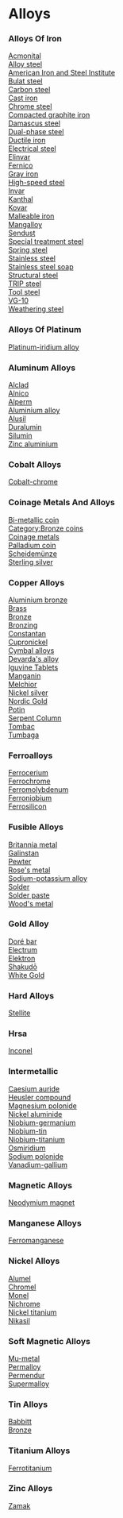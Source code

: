# Alloys
### Alloys Of Iron
[Acmonital](https://en.wikipedia.org/wiki/Acmonital)<br>
[Alloy steel](https://en.wikipedia.org/wiki/Alloy_steel)<br>
[American Iron and Steel Institute](https://en.wikipedia.org/wiki/American_Iron_and_Steel_Institute)<br>
[Bulat steel](https://en.wikipedia.org/wiki/Bulat_steel)<br>
[Carbon steel](https://en.wikipedia.org/wiki/Carbon_steel)<br>
[Cast iron](https://en.wikipedia.org/wiki/Cast_iron)<br>
[Chrome steel](https://en.wikipedia.org/wiki/Chrome_steel)<br>
[Compacted graphite iron](https://en.wikipedia.org/wiki/Compacted_graphite_iron)<br>
[Damascus steel](https://en.wikipedia.org/wiki/Damascus_steel)<br>
[Dual-phase steel](https://en.wikipedia.org/wiki/Dual-phase_steel)<br>
[Ductile iron](https://en.wikipedia.org/wiki/Ductile_iron)<br>
[Electrical steel](https://en.wikipedia.org/wiki/Electrical_steel)<br>
[Elinvar](https://en.wikipedia.org/wiki/Elinvar)<br>
[Fernico](https://en.wikipedia.org/wiki/Fernico)<br>
[Gray iron](https://en.wikipedia.org/wiki/Gray_iron)<br>
[High-speed steel](https://en.wikipedia.org/wiki/High-speed_steel)<br>
[Invar](https://en.wikipedia.org/wiki/Invar)<br>
[Kanthal](https://en.wikipedia.org/wiki/Kanthal_(alloy))<br>
[Kovar](https://en.wikipedia.org/wiki/Kovar)<br>
[Malleable iron](https://en.wikipedia.org/wiki/Malleable_iron)<br>
[Mangalloy](https://en.wikipedia.org/wiki/Mangalloy)<br>
[Sendust](https://en.wikipedia.org/wiki/Sendust)<br>
[Special treatment steel](https://en.wikipedia.org/wiki/Special_treatment_steel)<br>
[Spring steel](https://en.wikipedia.org/wiki/Spring_steel)<br>
[Stainless steel](https://en.wikipedia.org/wiki/Stainless_steel)<br>
[Stainless steel soap](https://en.wikipedia.org/wiki/Stainless_steel_soap)<br>
[Structural steel](https://en.wikipedia.org/wiki/Structural_steel)<br>
[TRIP steel](https://en.wikipedia.org/wiki/TRIP_steel)<br>
[Tool steel](https://en.wikipedia.org/wiki/Tool_steel)<br>
[VG-10](https://en.wikipedia.org/wiki/VG-10)<br>
[Weathering steel](https://en.wikipedia.org/wiki/Weathering_steel)<br>
### Alloys Of Platinum
[Platinum-iridium alloy](https://en.wikipedia.org/wiki/Platinum-iridium_alloy)<br>
### Aluminum Alloys
[Alclad](https://en.wikipedia.org/wiki/Alclad)<br>
[Alnico](https://en.wikipedia.org/wiki/Alnico)<br>
[Alperm](https://en.wikipedia.org/wiki/Alperm)<br>
[Aluminium alloy](https://en.wikipedia.org/wiki/Aluminium_alloy)<br>
[Alusil](https://en.wikipedia.org/wiki/Alusil)<br>
[Duralumin](https://en.wikipedia.org/wiki/Duralumin)<br>
[Silumin](https://en.wikipedia.org/wiki/Silumin)<br>
[Zinc aluminium](https://en.wikipedia.org/wiki/Zinc_aluminium)<br>
### Cobalt Alloys
[Cobalt-chrome](https://en.wikipedia.org/wiki/Cobalt-chrome)<br>
### Coinage Metals And Alloys
[Bi-metallic coin](https://en.wikipedia.org/wiki/Bi-metallic_coin)<br>
[Category:Bronze coins](https://en.wikipedia.org/wiki/Category:Bronze_coins)<br>
[Coinage metals](https://en.wikipedia.org/wiki/Coinage_metals)<br>
[Palladium coin](https://en.wikipedia.org/wiki/Palladium_coin)<br>
[Scheidemünze](https://en.wikipedia.org/wiki/Scheidem%C3%BCnze)<br>
[Sterling silver](https://en.wikipedia.org/wiki/Sterling_silver)<br>
### Copper Alloys
[Aluminium bronze](https://en.wikipedia.org/wiki/Aluminium_bronze)<br>
[Brass](https://en.wikipedia.org/wiki/Brass)<br>
[Bronze](https://en.wikipedia.org/wiki/Bronze)<br>
[Bronzing](https://en.wikipedia.org/wiki/Bronzing)<br>
[Constantan](https://en.wikipedia.org/wiki/Constantan)<br>
[Cupronickel](https://en.wikipedia.org/wiki/Cupronickel)<br>
[Cymbal alloys](https://en.wikipedia.org/wiki/Cymbal_alloys)<br>
[Devarda's alloy](https://en.wikipedia.org/wiki/Devarda%27s_alloy)<br>
[Iguvine Tablets](https://en.wikipedia.org/wiki/Iguvine_Tablets)<br>
[Manganin](https://en.wikipedia.org/wiki/Manganin)<br>
[Melchior](https://en.wikipedia.org/wiki/Melchior)<br>
[Nickel silver](https://en.wikipedia.org/wiki/Nickel_silver)<br>
[Nordic Gold](https://en.wikipedia.org/wiki/Nordic_Gold)<br>
[Potin](https://en.wikipedia.org/wiki/Potin)<br>
[Serpent Column](https://en.wikipedia.org/wiki/Serpent_Column)<br>
[Tombac](https://en.wikipedia.org/wiki/Tombac)<br>
[Tumbaga](https://en.wikipedia.org/wiki/Tumbaga)<br>
### Ferroalloys
[Ferrocerium](https://en.wikipedia.org/wiki/Ferrocerium)<br>
[Ferrochrome](https://en.wikipedia.org/wiki/Ferrochrome)<br>
[Ferromolybdenum](https://en.wikipedia.org/wiki/Ferromolybdenum)<br>
[Ferroniobium](https://en.wikipedia.org/wiki/Ferroniobium)<br>
[Ferrosilicon](https://en.wikipedia.org/wiki/Ferrosilicon)<br>
### Fusible Alloys
[Britannia metal](https://en.wikipedia.org/wiki/Britannia_metal)<br>
[Galinstan](https://en.wikipedia.org/wiki/Galinstan)<br>
[Pewter](https://en.wikipedia.org/wiki/Pewter)<br>
[Rose's metal](https://en.wikipedia.org/wiki/Rose%27s_metal)<br>
[Sodium-potassium alloy](https://en.wikipedia.org/wiki/Sodium-potassium_alloy)<br>
[Solder](https://en.wikipedia.org/wiki/Solder)<br>
[Solder paste](https://en.wikipedia.org/wiki/Solder_paste)<br>
[Wood's metal](https://en.wikipedia.org/wiki/Wood%27s_metal)<br>
### Gold Alloy
[Doré bar](https://en.wikipedia.org/wiki/Dor%C3%A9_bar)<br>
[Electrum](https://en.wikipedia.org/wiki/Electrum)<br>
[Elektron](https://en.wikipedia.org/wiki/Elektron_(alloy))<br>
[Shakudō](https://en.wikipedia.org/wiki/Shakud%C5%8D)<br>
[White Gold](https://en.wikipedia.org/wiki/White_Gold)<br>
### Hard Alloys
[Stellite](https://en.wikipedia.org/wiki/Stellite)<br>
### Hrsa
[Inconel](https://en.wikipedia.org/wiki/Inconel)<br>
### Intermetallic
[Caesium auride](https://en.wikipedia.org/wiki/Caesium_auride)<br>
[Heusler compound](https://en.wikipedia.org/wiki/Heusler_compound)<br>
[Magnesium polonide](https://en.wikipedia.org/wiki/Magnesium_polonide)<br>
[Nickel aluminide](https://en.wikipedia.org/wiki/Nickel_aluminide)<br>
[Niobium-germanium](https://en.wikipedia.org/wiki/Niobium-germanium)<br>
[Niobium-tin](https://en.wikipedia.org/wiki/Niobium-tin)<br>
[Niobium-titanium](https://en.wikipedia.org/wiki/Niobium-titanium)<br>
[Osmiridium](https://en.wikipedia.org/wiki/Osmiridium)<br>
[Sodium polonide](https://en.wikipedia.org/wiki/Sodium_polonide)<br>
[Vanadium-gallium](https://en.wikipedia.org/wiki/Vanadium-gallium)<br>
### Magnetic Alloys
[Neodymium magnet](https://en.wikipedia.org/wiki/Neodymium_magnet)<br>
### Manganese Alloys
[Ferromanganese](https://en.wikipedia.org/wiki/Ferromanganese)<br>
### Nickel Alloys
[Alumel](https://en.wikipedia.org/wiki/Alumel)<br>
[Chromel](https://en.wikipedia.org/wiki/Chromel)<br>
[Monel](https://en.wikipedia.org/wiki/Monel)<br>
[Nichrome](https://en.wikipedia.org/wiki/Nichrome)<br>
[Nickel titanium](https://en.wikipedia.org/wiki/Nickel_titanium)<br>
[Nikasil](https://en.wikipedia.org/wiki/Nikasil)<br>
### Soft Magnetic Alloys
[Mu-metal](https://en.wikipedia.org/wiki/Mu-metal)<br>
[Permalloy](https://en.wikipedia.org/wiki/Permalloy)<br>
[Permendur](https://en.wikipedia.org/wiki/Permendur)<br>
[Supermalloy](https://en.wikipedia.org/wiki/Supermalloy)<br>
### Tin Alloys
[Babbitt](https://en.wikipedia.org/wiki/Babbitt_(alloy))<br>
[Bronze](https://en.wikipedia.org/wiki/Bronze)<br>
### Titanium Alloys
[Ferrotitanium](https://en.wikipedia.org/wiki/Ferrotitanium)<br>
### Zinc Alloys
[Zamak](https://en.wikipedia.org/wiki/Zamak)<br>
